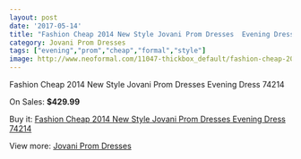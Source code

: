 ```yaml
---
layout: post
date: '2017-05-14'
title: "Fashion Cheap 2014 New Style Jovani Prom Dresses  Evening Dress 74214"
category: Jovani Prom Dresses
tags: ["evening","prom","cheap","formal","style"]
image: http://www.neoformal.com/11047-thickbox_default/fashion-cheap-2014-new-style-jovani-prom-dresses-evening-dress-74214.jpg
---
```

Fashion Cheap 2014 New Style Jovani Prom Dresses  Evening Dress 74214

On Sales: **$429.99**
<a href="https://www.neoformal.com/en/jovani-prom-dresses-2014/3921-fashion-cheap-2014-new-style-jovani-prom-dresses-evening-dress-74214.html"><amp-img layout="responsive" width="600" height="600" src="//www.neoformal.com/11047-thickbox_default/fashion-cheap-2014-new-style-jovani-prom-dresses-evening-dress-74214.jpg" alt="Fashion Cheap 2014 New Style Jovani Prom Dresses  Evening Dress 74214 0" /></a>
<a href="https://www.neoformal.com/en/jovani-prom-dresses-2014/3921-fashion-cheap-2014-new-style-jovani-prom-dresses-evening-dress-74214.html"><amp-img layout="responsive" width="600" height="600" src="//www.neoformal.com/11048-thickbox_default/fashion-cheap-2014-new-style-jovani-prom-dresses-evening-dress-74214.jpg" alt="Fashion Cheap 2014 New Style Jovani Prom Dresses  Evening Dress 74214 1" /></a>

Buy it: [Fashion Cheap 2014 New Style Jovani Prom Dresses  Evening Dress 74214](https://www.neoformal.com/en/jovani-prom-dresses-2014/3921-fashion-cheap-2014-new-style-jovani-prom-dresses-evening-dress-74214.html "Fashion Cheap 2014 New Style Jovani Prom Dresses  Evening Dress 74214")

View more: [Jovani Prom Dresses](https://www.neoformal.com/en/53-jovani-prom-dresses-2014 "Jovani Prom Dresses")